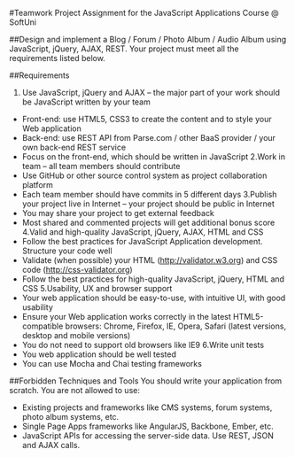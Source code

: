 #Teamwork Project Assignment for the JavaScript Applications Course @ SoftUni

##Design and implement a Blog / Forum / Photo Album / Audio Album using JavaScript, jQuery, AJAX, REST. Your project must meet all the requirements listed below.

##Requirements
1. Use JavaScript, jQuery and AJAX – the major part of your work should be JavaScript written by your team
  -	Front-end: use HTML5, CSS3 to create the content and to style your Web application
  -	Back-end: use REST API from Parse.com / other BaaS provider / your own back-end REST service
  -	Focus on the front-end, which should be written in JavaScript
2.Work in team – all team members should contribute
  -	Use GitHub or other source control system as project collaboration platform
  -	Each team member should have commits in 5 different days
3.Publish your project live in Internet – your project should be public in Internet
  -	You may share your project to get external feedback
  -	Most shared and commented projects will get additional bonus score
4.Valid and high-quality JavaScript, jQuery, AJAX, HTML and CSS
  -	Follow the best practices for JavaScript Application development. Structure your code well
  -	Validate (when possible) your HTML (http://validator.w3.org) and CSS code (http://css-validator.org)
  -	Follow the best practices for high-quality JavaScript, jQuery, HTML and CSS
5.Usability, UX and browser support
  -	Your web application should be easy-to-use, with intuitive UI, with good usability
  -	Ensure your Web application works correctly in the latest HTML5-compatible browsers: Chrome, Firefox, IE, Opera, Safari    (latest versions, desktop and mobile versions)
  -	You do not need to support old browsers like IE9
6.Write unit tests
  -	You web application should be well tested
  -	You can use Mocha and Chai testing frameworks

##Forbidden Techniques and Tools
You should write your application from scratch. You are not allowed to use:
  -	Existing projects and frameworks like CMS systems, forum systems, photo album systems, etc.
  -	Single Page Apps frameworks like AngularJS, Backbone, Ember, etc.
  -	JavaScript APIs for accessing the server-side data. Use REST, JSON and AJAX calls.
